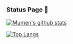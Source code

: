<!-- ### Hi there 👋 -->

<!--
**XZzYassin/XZzYassin** is a ✨ _special_ ✨ repository because its `README.md` (this file) appears on your GitHub profile.

Here are some ideas to get you started:

- 🔭 I’m currently working on ...
- 🌱 I’m currently learning ...
- 👯 I’m looking to collaborate on ...
- 🤔 I’m looking for help with ...
- 💬 Ask me about ...
- 📫 How to reach me: ...
- 😄 Pronouns: ...
- ⚡ Fun fact: ...
-->


### Status Page 👻

[![Mumen's github stats](https://github-readme-stats.vercel.app/api?username=xzzyassin&show_icons=true&hide_border=true&theme=chartreuse-dark)](https://github.com/xzzyassin)


[![Top Langs](https://github-readme-stats.vercel.app/api/top-langs/?username=xzzyassin&layout=compact&hide_border=true&theme=chartreuse-dark)](https://github.com/xzzyassin)
